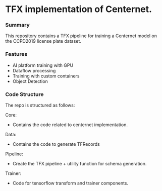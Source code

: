 # TFX implementation of Centernet.

### Summary
This repository contains a TFX pipeline for training a Centernet model on
the CCPD2019 license plate dataset.

### Features
- AI platform training with GPU
- Dataflow processing
- Training with custom containers
- Object Detection

### Code Structure
The repo is structured as follows:

Core:
- Contains the code related to centernet implementation.

Data:
- Contains the code to generate TFRecords

Pipeline:
- Create the TFX pipeline + utility function for schema generation.

Trainer:
- Code for tensorflow transform and trainer components.